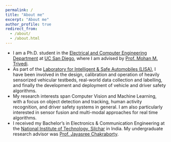 ```yaml
---
permalink: /
title: "About me"
excerpt: "About me"
author_profile: true
redirect_from: 
  - /about/
  - /about.html
---
```


* I am a Ph.D. student in the [Electrical and Computer Engineering Department](http://www.ece.ucsd.edu/) at [UC San Diego](https://ucsd.edu/), where I am advised by [Prof. Mohan M. Trivedi](http://jacobsschool.ucsd.edu/faculty/faculty_bios/index.sfe?fmp_recid=68).
* As part of the [Laboratory for Intelligent & Safe Automobiles (LISA)](http://cvrr.ucsd.edu/), I have been involved in the design, calibration and operation of heavily sensorized vehicular testbeds, real-world data collection and labelling, and finally the development and deployment of vehicle and driver safety algorithms.
* My research interests span Computer Vision and Machine Learning, with a focus on object detection and tracking, human activity recognition, and driver safety systems in general. I am also particularly interested in sensor fusion and multi-modal approaches for real time algorithms.
* I received my Bachelor’s in Electronics & Communication Engineering at the [National Institute of Technology, Silchar](http://www.nits.ac.in/) in India. My undergraduate research advisor was [Prof. Jayasree Chakraborty](http://hpbresearch.org/members/jayasree-chakraborty/).
